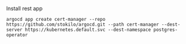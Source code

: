 ####

Install rest app

```shell
argocd app create cert-manager --repo https://github.com/stokilo/argocd.git --path cert-manager --dest-server https://kubernetes.default.svc --dest-namespace postgres-operator
```
